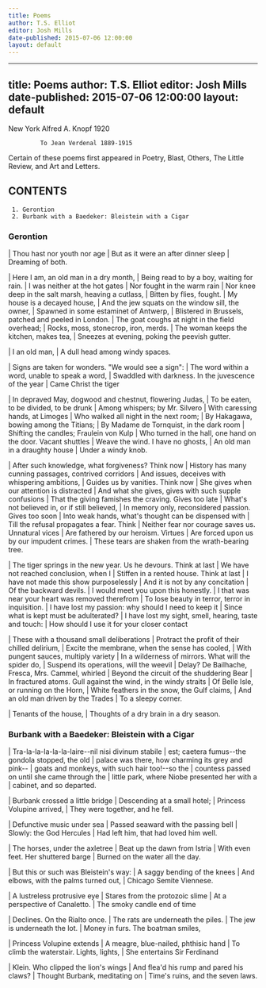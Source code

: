 ```yaml
---
title: Poems
author: T.S. Elliot
editor: Josh Mills
date-published: 2015-07-06 12:00:00 
layout: default
---
```


---
title: Poems
author: T.S. Elliot
editor: Josh Mills
date-published: 2015-07-06 12:00:00 
layout: default
---



New York Alfred A. Knopf 1920


             To Jean Verdenal 1889-1915


Certain of these poems first appeared in Poetry, Blast, Others, The
Little Review, and Art and Letters.



## CONTENTS

     1. Gerontion
     2. Burbank with a Baedeker: Bleistein with a Cigar

### Gerontion

<div class='poetry'>

|       Thou hast nor youth nor age
|       But as it were an after dinner sleep
|       Dreaming of both.


|     Here I am, an old man in a dry month,
|     Being read to by a boy, waiting for rain.
|     I was neither at the hot gates
|     Nor fought in the warm rain
|     Nor knee deep in the salt marsh, heaving a cutlass,
|     Bitten by flies, fought.
|     My house is a decayed house,
|     And the jew squats on the window sill, the owner,
|     Spawned in some estaminet of Antwerp,
|     Blistered in Brussels, patched and peeled in London.
|     The goat coughs at night in the field overhead;
|     Rocks, moss, stonecrop, iron, merds.
|     The woman keeps the kitchen, makes tea,
|     Sneezes at evening, poking the peevish gutter.

|                       I an old man,
|     A dull head among windy spaces.

|     Signs are taken for wonders. "We would see a sign":
|     The word within a word, unable to speak a word,
|     Swaddled with darkness. In the juvescence of the year
|     Came Christ the tiger

|     In depraved May, dogwood and chestnut, flowering Judas,
|     To be eaten, to be divided, to be drunk
|     Among whispers; by Mr. Silvero
|     With caressing hands, at Limoges
|     Who walked all night in the next room;
|     By Hakagawa, bowing among the Titians;
|     By Madame de Tornquist, in the dark room
|     Shifting the candles; Fraulein von Kulp
|     Who turned in the hall, one hand on the door. Vacant shuttles
|     Weave the wind. I have no ghosts,
|     An old man in a draughty house
|     Under a windy knob.

|     After such knowledge, what forgiveness? Think now
|     History has many cunning passages, contrived corridors
|     And issues, deceives with whispering ambitions,
|     Guides us by vanities. Think now
|     She gives when our attention is distracted
|     And what she gives, gives with such supple confusions
|     That the giving famishes the craving. Gives too late
|     What's not believed in, or if still believed,
|     In memory only, reconsidered passion. Gives too soon
|     Into weak hands, what's thought can be dispensed with
|     Till the refusal propagates a fear. Think
|     Neither fear nor courage saves us. Unnatural vices
|     Are fathered by our heroism. Virtues
|     Are forced upon us by our impudent crimes.
|     These tears are shaken from the wrath-bearing tree.

|     The tiger springs in the new year. Us he devours. Think at last
|     We have not reached conclusion, when I
|     Stiffen in a rented house. Think at last
|     I have not made this show purposelessly
|     And it is not by any concitation
|     Of the backward devils.
|     I would meet you upon this honestly.
|     I that was near your heart was removed therefrom
|     To lose beauty in terror, terror in inquisition.
|     I have lost my passion: why should I need to keep it
|     Since what is kept must be adulterated?
|     I have lost my sight, smell, hearing, taste and touch:
|     How should I use it for your closer contact

|     These with a thousand small deliberations
|     Protract the profit of their chilled delirium,
|     Excite the membrane, when the sense has cooled,
|     With pungent sauces, multiply variety
|     In a wilderness of mirrors. What will the spider do,
|     Suspend its operations, will the weevil
|     Delay? De Bailhache, Fresca, Mrs. Cammel, whirled
|     Beyond the circuit of the shuddering Bear
|     In fractured atoms. Gull against the wind, in the windy straits
|     Of Belle Isle, or running on the Horn,
|     White feathers in the snow, the Gulf claims,
|     And an old man driven by the Trades
|     To a sleepy corner.

|                       Tenants of the house,
|     Thoughts of a dry brain in a dry season.

</div>

### Burbank with a Baedeker: Bleistein with a Cigar

<div class='poetry'>

|       Tra-la-la-la-la-la-laire--nil nisi divinum stabile
|       est; caetera fumus--the gondola stopped, the old
|       palace was there, how charming its grey and pink--
|       goats and monkeys, with such hair too!--so the
|       countess passed on until she came through the
|       little park, where Niobe presented her with a
|       cabinet, and so departed.


|     Burbank crossed a little bridge
|     Descending at a small hotel;
|     Princess Volupine arrived,
|     They were together, and he fell.

|     Defunctive music under sea
|     Passed seaward with the passing bell
|     Slowly: the God Hercules
|     Had left him, that had loved him well.

|     The horses, under the axletree
|     Beat up the dawn from Istria
|     With even feet. Her shuttered barge
|     Burned on the water all the day.

|     But this or such was Bleistein's way:
|     A saggy bending of the knees
|     And elbows, with the palms turned out,
|     Chicago Semite Viennese.

|     A lustreless protrusive eye
|     Stares from the protozoic slime
|     At a perspective of Canaletto.
|     The smoky candle end of time

|     Declines. On the Rialto once.
|     The rats are underneath the piles.
|     The jew is underneath the lot.
|     Money in furs. The boatman smiles,

|     Princess Volupine extends
|     A meagre, blue-nailed, phthisic hand
|     To climb the waterstair. Lights, lights,
|     She entertains Sir Ferdinand

|     Klein. Who clipped the lion's wings
|     And flea'd his rump and pared his claws?
|     Thought Burbank, meditating on
|     Time's ruins, and the seven laws.

</div>